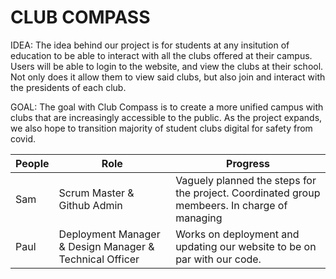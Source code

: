 # CLUB COMPASS

IDEA: The idea behind our project is for students at any insitution of education to be able to interact with all the clubs offered at their campus. Users will be able to login to the website, and view the clubs at their school. Not only does it allow them to view said clubs, but also join and interact with the presidents of each club. 

GOAL: The goal with Club Compass is  to create a more unified campus with clubs that are increasingly accessible to the public. As the project expands, we also hope to transition majority of student clubs digital for safety from covid. 


People | Role | Progress |
-------------  | -------------- | -------------- |
Sam  | Scrum Master & Github Admin| Vaguely planned the steps for the project. Coordinated group membeers. In charge of managing 
Paul   | Deployment Manager & Design Manager & Technical Officer|  Works on deployment and updating our website to be on par with our code. 



